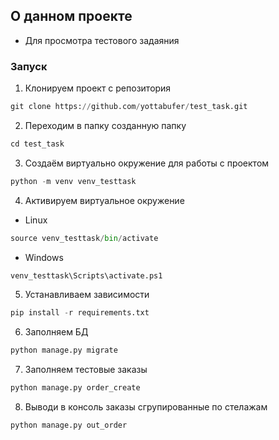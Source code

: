 
## О данном проекте 
* Для просмотра тестового задаяния

### Запуск
1. Клонируем проект с репозитория
```python
git clone https://github.com/yottabufer/test_task.git
```
2. Переходим в папку созданную папку
```python
cd test_task
```
3. Создаём виртуально окружение для работы с проектом
```python
python -m venv venv_testtask
```
4. Активируем виртуальное окружение
	
+ Linux
```python
source venv_testtask/bin/activate
```
+ Windows
```python
venv_testtask\Scripts\activate.ps1
```
5. Устанавливаем зависимости
```python
pip install -r requirements.txt
```
6. Заполняем БД
```python
python manage.py migrate
```
7. Заполняем тестовые заказы
```python
python manage.py order_create
```
8. Выводи в консоль заказы сгрупированные по стелажам
```python
python manage.py out_order
```
